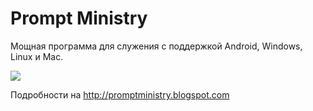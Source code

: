 # Prompt Ministry

Мощная программа для служения с поддержкой Android, Windows, Linux и Mac.

![](https://2.bp.blogspot.com/-hxRnp5ezejI/WWoNYf07ogI/AAAAAAABT9o/P5EdKp3jAcE1IMqzOhDJMIPg6I4TZxV6QCLcBGAs/s1600/Screenshot_2017-07-15-15-36-39.png)

Подробности на http://promptministry.blogspot.com
